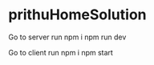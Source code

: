 # prithuHomeSolution

Go to server 
  run 
      npm i
      npm run dev
      
      
 Go to client
 run 
      npm i
      npm start
